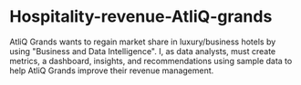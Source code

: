 # Hospitality-revenue-AtliQ-grands
AtliQ Grands wants to regain market share in luxury/business hotels by using "Business and Data Intelligence". I, as data analysts, must create metrics, a dashboard, insights, and recommendations using sample data to help AtliQ Grands improve their revenue management.
